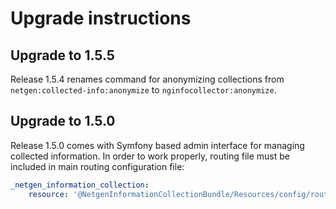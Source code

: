 Upgrade instructions
====================

Upgrade to 1.5.5
----------------

Release 1.5.4 renames command for anonymizing collections from `netgen:collected-info:anonymize` to `nginfocollector:anonymize`.

Upgrade to 1.5.0
----------------

Release 1.5.0 comes with Symfony based admin interface for managing collected information.
In order to work properly, routing file must be included in main routing configuration file:

```yaml
_netgen_information_collection:
    resource: '@NetgenInformationCollectionBundle/Resources/config/routing.yml'
``` 